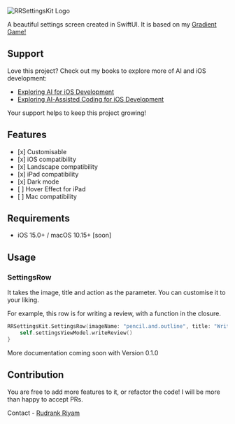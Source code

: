 ![RRSettingsKit Logo](./RRSettingsKit.png?style=centerme)

A beautiful settings screen created in SwiftUI. It is based on my [Gradient Game!](https://apps.apple.com/app/id1479784361)

## Support

Love this project? Check out my books to explore more of AI and iOS development:
- [Exploring AI for iOS Development](https://academy.rudrank.com/product/ai)
- [Exploring AI-Assisted Coding for iOS Development](https://academy.rudrank.com/product/ai-assisted-coding)

Your support helps to keep this project growing!

## Features
- \[x] Customisable
- \[x] iOS compatibility
- \[x] Landscape compatibility
- \[x] iPad compatibility
- \[x] Dark mode
- \[ ] Hover Effect for iPad
- \[ ] Mac compatibility

## Requirements
- iOS 15.0+ / macOS 10.15+ [soon]

## Usage

### SettingsRow

It takes the image, title and action as the parameter. You can customise it to your liking.  

For example, this row is for writing a review, with a function in the closure.

```Swift
RRSettingsKit.SettingsRow(imageName: "pencil.and.outline", title: "Write a review") {
    self.settingsViewModel.writeReview()
}
```

More documentation coming soon with Version 0.1.0

## Contribution

You are free to add more features to it, or refactor the code! I will be more than happy to accept PRs. 

Contact - [Rudrank Riyam](https://twitter.com/rudrankriyam)
